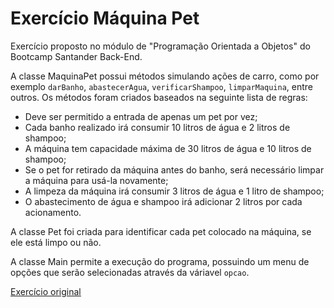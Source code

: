 # Exercício Máquina Pet
Exercício proposto no módulo de "Programação Orientada a Objetos" do Bootcamp Santander Back-End.

A classe MaquinaPet possui métodos simulando ações de carro, como por exemplo `darBanho`, `abastecerAgua`, `verificarShampoo`, `limparMaquina`, entre outros. Os métodos foram criados baseados na seguinte lista de regras:

- Deve ser permitido a entrada de apenas um pet por vez;
- Cada banho realizado irá consumir 10 litros de água e 2 litros de shampoo;
- A máquina tem capacidade máxima de 30 litros de água e 10 litros de shampoo;
- Se o pet for retirado da máquina antes do banho, será necessário limpar a máquina para usá-la novamente;
- A limpeza da máquina irá consumir 3 litros de água e 1 litro de shampoo;
- O abastecimento de água e shampoo irá adicionar 2 litros por cada acionamento.

A classe Pet foi criada para identificar cada pet colocado na máquina, se ele está limpo ou não.

A classe Main permite a execução do programa, possuindo um menu de opções que serão selecionadas através da váriavel `opcao`. 

[<ins>Exercício original<ins>](https://github.com/digitalinnovationone/exercicios-java-basico/blob/main/exercicios/3%20-%20Java%20e%20a%20Arte%20da%20Abstração%20com%20Classes%20e%20Encapsulamento.md)
